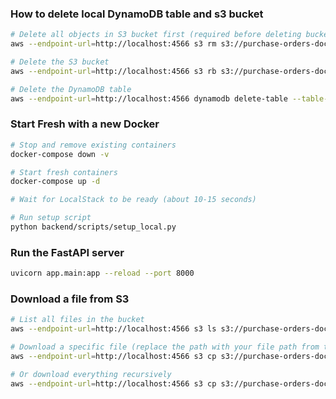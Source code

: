 ### How to delete local DynamoDB table and s3 bucket

```bash
# Delete all objects in S3 bucket first (required before deleting bucket)
aws --endpoint-url=http://localhost:4566 s3 rm s3://purchase-orders-docs --recursive

# Delete the S3 bucket
aws --endpoint-url=http://localhost:4566 s3 rb s3://purchase-orders-docs

# Delete the DynamoDB table
aws --endpoint-url=http://localhost:4566 dynamodb delete-table --table-name purchase_orders
```

### Start Fresh with a new Docker

```bash
# Stop and remove existing containers
docker-compose down -v

# Start fresh containers
docker-compose up -d

# Wait for LocalStack to be ready (about 10-15 seconds)

# Run setup script
python backend/scripts/setup_local.py
```

### Run the FastAPI server

```bash
uvicorn app.main:app --reload --port 8000 
```


### Download a file from S3

```bash
# List all files in the bucket
aws --endpoint-url=http://localhost:4566 s3 ls s3://purchase-orders-docs/

# Download a specific file (replace the path with your file path from the list)
aws --endpoint-url=http://localhost:4566 s3 cp s3://purchase-orders-docs/1732234437123/Loc_Tran___Resume_Edu_Email.pdf ./downloaded_file.pdf

# Or download everything recursively
aws --endpoint-url=http://localhost:4566 s3 cp s3://purchase-orders-docs/ ./downloads/ --recursive
```